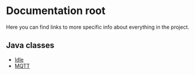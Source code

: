# Documentation root

Here you can find links to more specific info about everything in the project.

## Java classes

- [Idle](./javaclasses/Idle.md)
- [MQTT](./javaclasses/MQTT.md)
